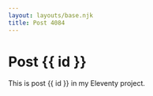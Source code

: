 ```yaml
---
layout: layouts/base.njk
title: Post 4084
---
```


# Post {{ id }}

This is post {{ id }} in my Eleventy project.
